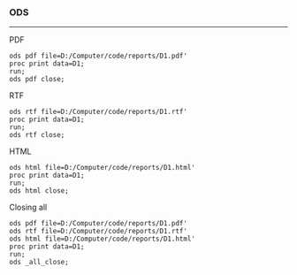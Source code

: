 
### ODS

---

PDF

```sas
ods pdf file=D:/Computer/code/reports/D1.pdf'
proc print data=D1;
run;
ods pdf close;
```

RTF

```sas
ods rtf file=D:/Computer/code/reports/D1.rtf'
proc print data=D1;
run;
ods rtf close;
```

HTML

```sas
ods html file=D:/Computer/code/reports/D1.html'
proc print data=D1;
run;
ods html close;
```

Closing all

```sas
ods pdf file=D:/Computer/code/reports/D1.pdf'
ods rtf file=D:/Computer/code/reports/D1.rtf'
ods html file=D:/Computer/code/reports/D1.html'
proc print data=D1;
run;
ods _all_close;
```


































